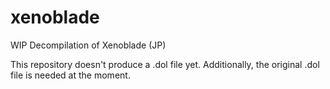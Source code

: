 # xenoblade
WIP Decompilation of Xenoblade (JP)

This repository doesn't produce a .dol file yet. Additionally, the original .dol file is needed at the moment.
